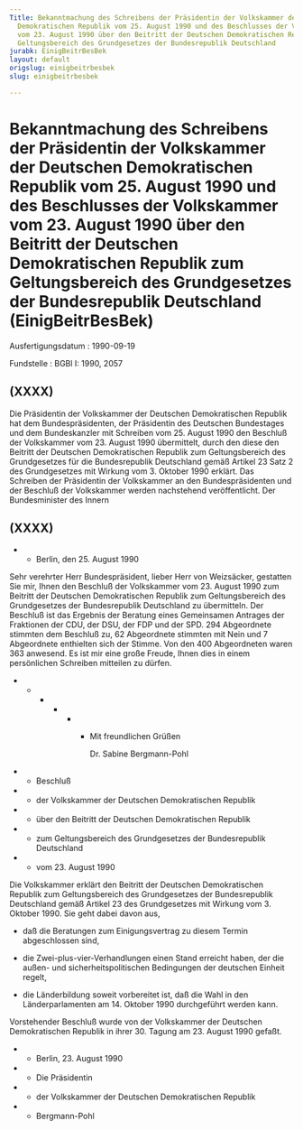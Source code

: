```yaml
---
Title: Bekanntmachung des Schreibens der Präsidentin der Volkskammer der Deutschen
  Demokratischen Republik vom 25. August 1990 und des Beschlusses der Volkskammer
  vom 23. August 1990 über den Beitritt der Deutschen Demokratischen Republik zum
  Geltungsbereich des Grundgesetzes der Bundesrepublik Deutschland
jurabk: EinigBeitrBesBek
layout: default
origslug: einigbeitrbesbek
slug: einigbeitrbesbek

---
```


# Bekanntmachung des Schreibens der Präsidentin der Volkskammer der Deutschen Demokratischen Republik vom 25. August 1990 und des Beschlusses der Volkskammer vom 23. August 1990 über den Beitritt der Deutschen Demokratischen Republik zum Geltungsbereich des Grundgesetzes der Bundesrepublik Deutschland (EinigBeitrBesBek)

Ausfertigungsdatum
:   1990-09-19

Fundstelle
:   BGBl I: 1990, 2057

## (XXXX)

Die Präsidentin der Volkskammer der Deutschen Demokratischen Republik
hat dem Bundespräsidenten, der Präsidentin des Deutschen Bundestages
und dem Bundeskanzler mit Schreiben vom 25. August 1990 den Beschluß
der Volkskammer vom 23. August 1990 übermittelt, durch den diese den
Beitritt der Deutschen Demokratischen Republik zum Geltungsbereich des
Grundgesetzes für die Bundesrepublik Deutschland gemäß Artikel 23 Satz
2 des Grundgesetzes mit Wirkung vom 3. Oktober 1990 erklärt.
Das Schreiben der Präsidentin der Volkskammer an den Bundespräsidenten
und der Beschluß der Volkskammer werden nachstehend veröffentlicht.
Der Bundesminister des Innern

## (XXXX)


*    *   Berlin, den 25. August 1990



Sehr verehrter Herr Bundespräsident,
lieber Herr von Weizsäcker,
gestatten Sie mir, Ihnen den Beschluß der Volkskammer vom 23. August
1990 zum Beitritt der Deutschen Demokratischen Republik zum
Geltungsbereich des Grundgesetzes der Bundesrepublik Deutschland zu
übermitteln.
Der Beschluß ist das Ergebnis der Beratung eines Gemeinsamen Antrages
der Fraktionen der CDU, der DSU, der FDP und der SPD. 294 Abgeordnete
stimmten dem Beschluß zu, 62 Abgeordnete stimmten mit Nein und 7
Abgeordnete enthielten sich der Stimme. Von den 400 Abgeordneten waren
363 anwesend.
Es ist mir eine große Freude, Ihnen dies in einem persönlichen
Schreiben mitteilen zu dürfen.

*
    *
        *
            *
                *
                    *   Mit freundlichen Grüßen

                        Dr. Sabine Bergmann-Pohl



















*    *   Beschluß


*    *   der Volkskammer der Deutschen Demokratischen Republik


*    *   über den Beitritt der Deutschen Demokratischen Republik


*    *   zum Geltungsbereich des Grundgesetzes der Bundesrepublik Deutschland


*    *   vom 23. August 1990



Die Volkskammer erklärt den Beitritt der Deutschen Demokratischen
Republik zum Geltungsbereich des Grundgesetzes der Bundesrepublik
Deutschland gemäß Artikel 23 des Grundgesetzes mit Wirkung vom 3.
Oktober 1990.
Sie geht dabei davon aus,

-   daß die Beratungen zum Einigungsvertrag zu diesem Termin abgeschlossen
    sind,


-   die Zwei-plus-vier-Verhandlungen einen Stand erreicht haben, der die
    außen- und sicherheitspolitischen Bedingungen der deutschen Einheit
    regelt,


-   die Länderbildung soweit vorbereitet ist, daß die Wahl in den
    Länderparlamenten am 14. Oktober 1990 durchgeführt werden kann.



Vorstehender Beschluß wurde von der Volkskammer der Deutschen
Demokratischen Republik in ihrer 30. Tagung am 23. August 1990 gefaßt.

*    *   Berlin, 23. August 1990


*    *   Die Präsidentin


*    *   der Volkskammer der Deutschen Demokratischen Republik


*    *   Bergmann-Pohl




